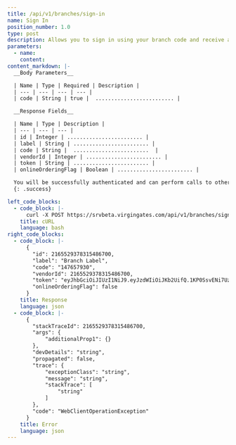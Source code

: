 ```yaml
---
title: /api/v1/branches/sign-in
name: Sign In
position_number: 1.0
type: post
description: Allows you to sign in using your branch code and receive an access token, which is required for performing calls to other endpoints of the API.
parameters:
  - name: 
    content:
content_markdown: |-
  __Body Parameters__

  | Name | Type | Required | Description |
  | --- | --- | --- | --- |
  | code | String | true |  ......................... |

  __Response Fields__

  | Name | Type | Description |
  | --- | --- | --- |
  | id | Integer | ........................ |
  | label | String | ........................ |
  | code | String |  ........................  |
  | vendorId | Integer | ........................ |
  | token | String | ........................ |
  | onlineOrderingFlag | Boolean | ........................ |

  You will be successfully authenticated and can perform calls to other endpoints.
  {: .success}

left_code_blocks:
  - code_block: |-
      curl -X POST https://srvbeta.virgingates.com/api/v1/branches/sign-in -H "Content-type: application/json" -d '{"code": "1234567"}'
    title: cURL
    language: bash
right_code_blocks:
  - code_block: |-
      {
        "id": 2165529378315486700,
        "label": "Branch Label",
        "code": "147657930",
        "vendorId": 2165529378315486700,
        "token": "eyJhbGciOiJIUzI1NiJ9.eyJzdWIiOiJKb2UifQ.1KP0SsvENi7Uz1oQc07aXTL7kpQG5jBNIybqr60AlD4",
        "onlineOrderingFlag": false
      }
    title: Response
    language: json
  - code_block: |-
      {
        "stackTraceId": 2165529378315486700,
        "args": {
            "additionalProp1": {}
        },
        "devDetails": "string",
        "propagated": false,
        "trace": {
            "exceptionClass": "string",
            "message": "string",
            "stackTrace": [
                "string"
            ]
        },
        "code": "WebClientOperationException"
      }
    title: Error
    language: json
---
```



